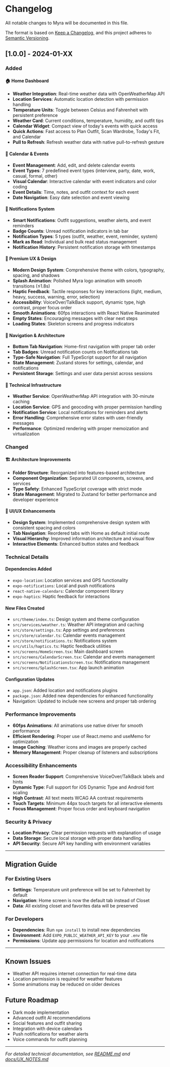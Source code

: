 # Changelog

All notable changes to Myra will be documented in this file.

The format is based on [Keep a Changelog](https://keepachangelog.com/en/1.0.0/),
and this project adheres to [Semantic Versioning](https://semver.org/spec/v2.0.0.html).

## [1.0.0] - 2024-01-XX

### Added

#### 🏠 Home Dashboard
- **Weather Integration**: Real-time weather data with OpenWeatherMap API
- **Location Services**: Automatic location detection with permission handling
- **Temperature Units**: Toggle between Celsius and Fahrenheit with persistent preference
- **Weather Card**: Current conditions, temperature, humidity, and outfit tips
- **Calendar Widget**: Compact view of today's events with quick access
- **Quick Actions**: Fast access to Plan Outfit, Scan Wardrobe, Today's Fit, and Calendar
- **Pull to Refresh**: Refresh weather data with native pull-to-refresh gesture

#### 📅 Calendar & Events
- **Event Management**: Add, edit, and delete calendar events
- **Event Types**: 7 predefined event types (interview, party, date, work, casual, formal, other)
- **Visual Calendar**: Interactive calendar with event indicators and color coding
- **Event Details**: Time, notes, and outfit context for each event
- **Date Navigation**: Easy date selection and event viewing

#### 🔔 Notifications System
- **Smart Notifications**: Outfit suggestions, weather alerts, and event reminders
- **Badge Counts**: Unread notification indicators in tab bar
- **Notification Types**: 5 types (outfit, weather, event, reminder, system)
- **Mark as Read**: Individual and bulk read status management
- **Notification History**: Persistent notification storage with timestamps

#### 🎨 Premium UX & Design
- **Modern Design System**: Comprehensive theme with colors, typography, spacing, and shadows
- **Splash Animation**: Polished Myra logo animation with smooth transitions (≤1.8s)
- **Haptic Feedback**: Tactile responses for key interactions (light, medium, heavy, success, warning, error, selection)
- **Accessibility**: VoiceOver/TalkBack support, dynamic type, high contrast, proper focus order
- **Smooth Animations**: 60fps interactions with React Native Reanimated
- **Empty States**: Encouraging messages with clear next steps
- **Loading States**: Skeleton screens and progress indicators

#### 🧭 Navigation & Architecture
- **Bottom Tab Navigation**: Home-first navigation with proper tab order
- **Tab Badges**: Unread notification counts on Notifications tab
- **Type-Safe Navigation**: Full TypeScript support for all navigation
- **State Management**: Zustand stores for settings, calendar, and notifications
- **Persistent Storage**: Settings and user data persist across sessions

#### 🔧 Technical Infrastructure
- **Weather Service**: OpenWeatherMap API integration with 30-minute caching
- **Location Service**: GPS and geocoding with proper permission handling
- **Notification Service**: Local notifications for reminders and alerts
- **Error Handling**: Comprehensive error states with user-friendly messages
- **Performance**: Optimized rendering with proper memoization and virtualization

### Changed

#### 🏗️ Architecture Improvements
- **Folder Structure**: Reorganized into features-based architecture
- **Component Organization**: Separated UI components, screens, and services
- **Type Safety**: Enhanced TypeScript coverage with strict mode
- **State Management**: Migrated to Zustand for better performance and developer experience

#### 🎨 UI/UX Enhancements
- **Design System**: Implemented comprehensive design system with consistent spacing and colors
- **Tab Navigation**: Reordered tabs with Home as default initial route
- **Visual Hierarchy**: Improved information architecture and visual flow
- **Interactive Elements**: Enhanced button states and feedback

### Technical Details

#### Dependencies Added
- `expo-location`: Location services and GPS functionality
- `expo-notifications`: Local and push notifications
- `react-native-calendars`: Calendar component library
- `expo-haptics`: Haptic feedback for interactions

#### New Files Created
- `src/theme/index.ts`: Design system and theme configuration
- `src/services/weather.ts`: Weather API integration and caching
- `src/store/settings.ts`: App settings and preferences
- `src/store/calendar.ts`: Calendar events management
- `src/store/notifications.ts`: Notifications system
- `src/utils/haptics.ts`: Haptic feedback utilities
- `src/screens/HomeScreen.tsx`: Main dashboard screen
- `src/screens/CalendarScreen.tsx`: Calendar and events management
- `src/screens/NotificationsScreen.tsx`: Notifications management
- `src/screens/SplashScreen.tsx`: App launch animation

#### Configuration Updates
- `app.json`: Added location and notifications plugins
- `package.json`: Added new dependencies for enhanced functionality
- Navigation: Updated to include new screens and proper tab ordering

### Performance Improvements
- **60fps Animations**: All animations use native driver for smooth performance
- **Efficient Rendering**: Proper use of React.memo and useMemo for optimization
- **Image Caching**: Weather icons and images are properly cached
- **Memory Management**: Proper cleanup of listeners and subscriptions

### Accessibility Enhancements
- **Screen Reader Support**: Comprehensive VoiceOver/TalkBack labels and hints
- **Dynamic Type**: Full support for iOS Dynamic Type and Android font scaling
- **High Contrast**: All text meets WCAG AA contrast requirements
- **Touch Targets**: Minimum 44px touch targets for all interactive elements
- **Focus Management**: Proper focus order and keyboard navigation

### Security & Privacy
- **Location Privacy**: Clear permission requests with explanation of usage
- **Data Storage**: Secure local storage with proper data handling
- **API Security**: Secure API key handling with environment variables

---

## Migration Guide

### For Existing Users
- **Settings**: Temperature unit preference will be set to Fahrenheit by default
- **Navigation**: Home screen is now the default tab instead of Closet
- **Data**: All existing closet and favorites data will be preserved

### For Developers
- **Dependencies**: Run `npm install` to install new dependencies
- **Environment**: Add `EXPO_PUBLIC_WEATHER_API_KEY` to your `.env` file
- **Permissions**: Update app permissions for location and notifications

---

## Known Issues
- Weather API requires internet connection for real-time data
- Location permission is required for weather features
- Some animations may be reduced on older devices

## Future Roadmap
- Dark mode implementation
- Advanced outfit AI recommendations
- Social features and outfit sharing
- Integration with device calendars
- Push notifications for weather alerts
- Voice commands for outfit planning

---

*For detailed technical documentation, see [README.md](README.md) and [docs/UX_NOTES.md](docs/UX_NOTES.md)*
